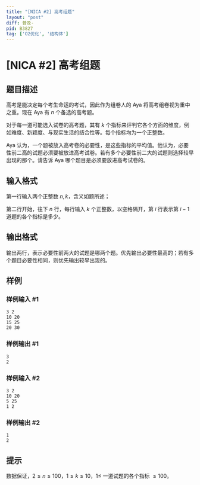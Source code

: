 ```yaml
---
title: "[NICA #2] 高考组题"
layout: "post"
diff: 普及-
pid: B3827
tag: ['O2优化', '结构体']
---
```

# [NICA #2] 高考组题
## 题目描述

高考是能决定每个考生命运的考试，因此作为组卷人的 Aya 将高考组卷视为重中之重。现在 Aya 有 $n$ 个备选的高考题。

对于每一道可能选入试卷的高考题，其有 $k$ 个指标来评判它各个方面的维度，例如难度、新颖度、与现实生活的结合性等。每个指标均为一个正整数。

Aya 认为，一个题被放入高考卷的必要性，是这些指标的平均值。他认为，必要性前二高的试题必须要被放进高考试卷。若有多个必要性前二大的试题则选择较早出现的那个。请告诉 Aya 哪个题目是必须要放进高考试卷的。
## 输入格式

第一行输入两个正整数 $n,k$，含义如题所述；

第二行开始，往下 $n$ 行，每行输入 $k$ 个正整数，以空格隔开，第 $i$ 行表示第 $i-1$ 道题的各个指标是多少。
## 输出格式

输出两行，表示必要性前两大的试题是哪两个题。优先输出必要性最高的；若有多个题目必要性相同，则优先输出较早出现的。
## 样例

### 样例输入 #1
```
3 2
10 20
15 25
20 30
```
### 样例输出 #1
```
3
2
```
### 样例输入 #2
```
3 2
10 20
5 25
1 2
```
### 样例输出 #2
```
1
2
```
## 提示

数据保证，$2 \leq n \leq 100$，$1 \leq k \leq 10$，$1 \leq$ 一道试题的各个指标 $\leq 100$。
